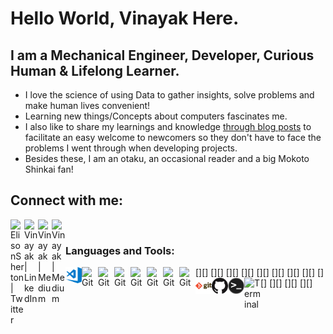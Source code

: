 # Hello World, Vinayak Here.

## I am a Mechanical Engineer, Developer, Curious Human & Lifelong Learner.

- I love the science of using Data to gather insights, solve problems and make human lives convenient!
- Learning new things/Concepts about computers fascinates me.
- I also like to share my learnings and knowledge [through blog posts](https://nayakvinayak95.medium.com/) to facilitate an easy welcome to newcomers so they don't have to face the problems I went through when developing projects.
- Besides these, I am an otaku, an occasional reader and a big Mokoto Shinkai fan!

## Connect with me:

[<img align="left" alt="ElisonSherton | Twitter" width="22px" src="https://cdn.jsdelivr.net/npm/simple-icons@v3/icons/twitter.svg" />][twitter]
[<img align="left" alt="Vinayak | LinkedIn" width="22px" src="https://cdn.jsdelivr.net/npm/simple-icons@v3/icons/linkedin.svg" />][linkedin]
[<img align="left" alt="Vinayak | Medium" width="22px" src="https://cdn.jsdelivr.net/npm/simple-icons@v3/icons/medium.svg" />][medium]
[<img align="left" alt="Vinayak | Medium" width="22px" src="https://cdn.jsdelivr.net/npm/simple-icons@v3/icons/quora.svg" />][quora]

<br />

### Languages and Tools:

[<img align="left" alt="Visual Studio Code" width="26px" src="https://raw.githubusercontent.com/github/explore/80688e429a7d4ef2fca1e82350fe8e3517d3494d/topics/visual-studio-code/visual-studio-code.png" />][]
[<img align="left" alt="Git" width="26px" src="https://cdn.jsdelivr.net/npm/simple-icons@3.13.0/icons/python.svg" />][]
[<img align="left" alt="Git" width="26px" src="https://cdn.jsdelivr.net/npm/simple-icons@v3/icons/pytorch.svg" />][]
[<img align="left" alt="Git" width="26px" src="https://cdn.jsdelivr.net/npm/simple-icons@v3/icons/numpy.svg" />][]
[<img align="left" alt="Git" width="26px" src="https://cdn.jsdelivr.net/npm/simple-icons@v3/icons/pandas.svg" />][]
[<img align="left" alt="Git" width="26px" src="https://cdn.jsdelivr.net/npm/simple-icons@v3/icons/scikit-learn.svg" />][]
[<img align="left" alt="Git" width="26px" src="https://cdn.jsdelivr.net/npm/simple-icons@3.13.0/icons/flask.svg" />][]
[<img align="left" alt="Git" width="26px" src="https://cdn.jsdelivr.net/npm/simple-icons@3.13.0/icons/jupyter.svg" />][]
[<img align="left" alt="Git" width="26px" src="https://raw.githubusercontent.com/github/explore/80688e429a7d4ef2fca1e82350fe8e3517d3494d/topics/git/git.png" />][]
[<img align="left" alt="GitHub" width="26px" src="https://raw.githubusercontent.com/github/explore/78df643247d429f6cc873026c0622819ad797942/topics/github/github.png" />][]
[<img align="left" alt="Terminal" width="26px" src="https://raw.githubusercontent.com/github/explore/80688e429a7d4ef2fca1e82350fe8e3517d3494d/topics/terminal/terminal.png" />][]
[<img align="left" alt="Terminal" width="26px" src="https://cdn.jsdelivr.net/npm/simple-icons@v3/icons/python.svg" />][]

<br />
<br />




[twitter]: https://twitter.com/ElisonSherton
[linkedin]: https://www.linkedin.com/in/vinayak-nayak-a6005b162/
[medium]: https://nayakvinayak95.medium.com/
[quora]: https://www.quora.com/profile/Vinayak-Nayak-6
